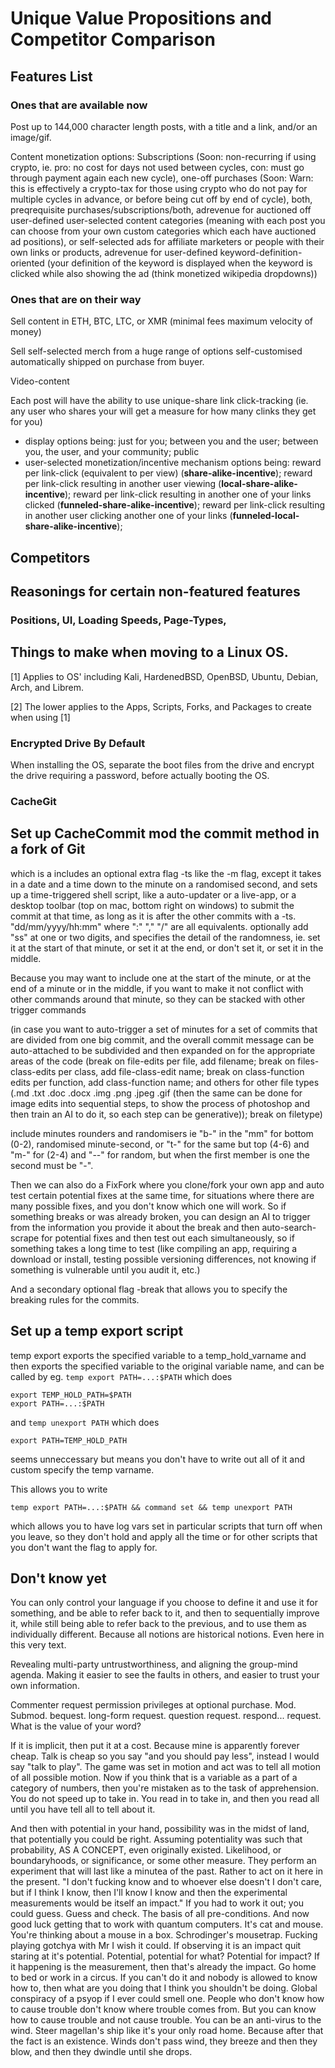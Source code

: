 # Unique Value Propositions and Competitor Comparison


## Features List

### Ones that are available now

Post up to 144,000 character length posts, with a title and a link, and/or an image/gif.

Content monetization options: Subscriptions (Soon: non-recurring if using crypto, ie. pro: no cost for days not used between cycles, con: must go through payment again each new cycle), one-off purchases (Soon: Warn: this is effectively a crypto-tax for those using crypto who do not pay for multiple cycles in advance, or before being cut off by end of cycle), both, preqrequisite purchases/subscriptions/both, adrevenue for auctioned off user-defined user-selected content categories (meaning with each post you can choose from your own custom categories which each have auctioned ad positions), or self-selected ads for affiliate marketers or people with their own links or products, adrevenue for user-defined keyword-definition-oriented (your definition of the keyword is displayed when the keyword is clicked while also showing the ad (think monetized wikipedia dropdowns))




### Ones that are on their way

Sell content in ETH, BTC, LTC, or XMR (minimal fees maximum velocity of money)

Sell self-selected merch from a huge range of options self-customised automatically shipped on purchase from buyer.

Video-content

Each post will have the ability to use unique-share link click-tracking (ie. any user who shares your will get a measure for how many clinks they get for you) 
- display options being: just for you; between you and the user; between you, the user, and your community; public 
- user-selected monetization/incentive mechanism options being: reward per link-click (equivalent to per view) (**share-alike-incentive**); reward per link-click resulting in another user viewing (**local-share-alike-incentive**); reward per link-click resulting in another one of your links clicked (**funneled-share-alike-incentive**); reward per link-click resulting in another user clicking another one of your links (**funneled-local-share-alike-incentive**);

## Competitors



## Reasonings for certain non-featured features

### Positions, UI, Loading Speeds, Page-Types, 



## Things to make when moving to a Linux OS.

[1] Applies to OS' including Kali, HardenedBSD, OpenBSD, Ubuntu, Debian, Arch, and Librem.

[2] The lower applies to the Apps, Scripts, Forks, and Packages to create when using [1] 


### Encrypted Drive By Default

When installing the OS, separate the boot files from the drive and encrypt the drive requiring a password, before actually booting the OS.

### CacheGit

## Set up CacheCommit mod the commit method in a fork of Git
which is a includes an optional extra flag -ts like the -m flag, except it takes in a date and a time down to the minute on a randomised second, and sets up a time-triggered shell script, like a auto-updater or a live-app, or a desktop toolbar (top on mac, bottom right on windows) to submit the commit at that time, as long as it is after the other commits with a -ts. \"dd/mm/yyyy/hh:mm\" where \":\" \",\" \"/\" are all equivalents. optionally add \"ss\" at one or two digits, and specifies the detail of the randomness, ie. set it at the start of that minute, or set it at the end, or don't set it, or set it in the middle. 

Because you may want to include one at the start of the minute, or at the end of a minute or in the middle, if you want to make it not conflict with other commands around that minute, so they can be stacked with other trigger commands 

(in case you want to auto-trigger a set of minutes for a set of commits that are divided from one big commit, and the overall commit message can be auto-attached to be subdivided and then expanded on for the appropriate areas of the code (break on file-edits per file, add filename; break on files-class-edits per class, add file-class-edit name; break on class-function edits per function, add class-function name; and others for other file types (.md .txt .doc .docx .img .png .jpeg .gif (then the same can be done for image edits into sequential steps, to show the process of photoshop and then train an AI to do it, so each step can be generative)); break on filetype) 

include minutes rounders and randomisers ie "b-" in the "mm" for bottom (0-2), randomised minute-second, or "t-" for the same but top (4-6) and "m-" for (2-4) and "--" for random, but when the first member is one the second must be "-".

Then we can also do a FixFork where you clone/fork your own app and auto test certain potential fixes at the same time, for situations where there are many possible fixes, and you don't know which one will work. So if something breaks or was already broken, you can design an AI to trigger from the information you provide it about the break and then auto-search-scrape for potential fixes and then test out each simultaneously, so if something takes a long time to test (like compiling an app, requiring a download or install, testing possible versioning differences, not knowing if something is vulnerable until you audit it, etc.)

And a secondary optional flag -break that allows you to specify the breaking rules for the commits.


## Set up a temp export script

temp export exports the specified variable to a temp_hold_varname and then exports the specified variable to the original variable name, and can be called by eg. `temp export PATH=...:$PATH` which does 

```
export TEMP_HOLD_PATH=$PATH
export PATH=...:$PATH
```

and `temp unexport PATH`
which does
```
export PATH=TEMP_HOLD_PATH
```
seems unneccessary but means you don't have to write out all of it and custom specify the temp varname.

This allows you to write
```
temp export PATH=...:$PATH && command set && temp unexport PATH
```
which allows you to have log vars set in particular scripts that turn off when you leave, so they don't hold and apply all the time or for other scripts that you don't want the flag to apply for.



## Don't know yet

You can only control your language if you choose to define it and use it for something, and be able to refer back to it, and then to sequentially improve it, while still being able to refer back to the previous, and to use them as individually different. Because all notions are historical notions. Even here in this very text.


Revealing multi-party untrustworthiness, and aligning the group-mind agenda.
Making it easier to see the faults in others, and easier to trust your own information.

Commenter request permission privileges at optional purchase.
Mod. Submod. bequest. long-form request. question request. respond... request. What is the value of your word?

If it is implicit, then put it at a cost. Because mine is apparently forever cheap. Talk is cheap so you say "and you should pay less", instead I would say "talk to play". The game was set in motion and act was to tell all motion of all possible motion. Now if you think that is a variable as a part of a category of numbers, then you're mistaken as to the task of apprehension. You do not speed up to take in. You read in to take in, and then you read all until you have tell all to tell about it.

And then with potential in your hand, possibility was in the midst of land, that potentially you could be right. Assuming potentiality was such that probability, AS A CONCEPT, even originally existed. Likelihood, or boundaryhoods, or significance, or some other measure. They perform an experiment that will last like a minutea of the past. Rather to act on it here in the present. "I don't fucking know and to whoever else doesn't I don't care, but if I think I know, then I'll know I know and then the experimental measurements would be itself an impact." If you had to work it out; you could guess. Guess and check. The basis of all pre-conditions. And now good luck getting that to work with quantum computers. It's cat and mouse. You're thinking about a mouse in a box. Schrodinger's mousetrap. Fucking playing gotchya with Mr I wish it could. If observing it is an impact quit staring at it's potential. Potential, potential for what?  Potential for impact? If it happening is the measurement, then that's already the impact. Go home to bed or work in a circus. If you can't do it and nobody is allowed to know how to, then what are you doing that I think you shouldn't be doing. Global conspiracy of a psyop if I ever could smell one. People who don't know how to cause trouble don't know where trouble comes from. But you can know how to cause trouble and not cause trouble. You can be an anti-virus to the wind. Steer magellan's ship like it's your only road home. Because after that the fact is an existence. Winds don't pass wind, they breeze and then they blow, and then they dwindle until she drops.

